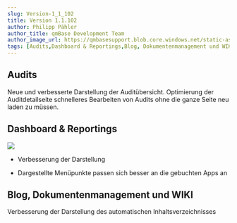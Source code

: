 ```yaml
---
slug: Version-1_1_102
title: Version 1.1.102
author: Philipp Pähler
author_title: qmBase Development Team
author_image_url: https://qmbasesupport.blob.core.windows.net/static-assets/img/persons/paehler_round.png
tags: [Audits,Dashboard & Reportings,Blog, Dokumentenmanagement und WIKI,Changelog]
---
```

## Audits

Neue und verbesserte Darstellung der Auditübersicht. Optimierung der Auditdetailseite schnelleres Bearbeiten von Audits ohne die ganze Seite neu laden zu müssen.

## Dashboard & Reportings

![](https://caqadmin.blob.core.windows.net/releasenotes/87-images/mceclip0.png)

*   Verbesserung der Darstellung

*   Dargestellte Menüpunkte passen sich besser an die gebuchten Apps an

## Blog, Dokumentenmanagement und WIKI

Verbesserung der Darstellung des automatischen Inhaltsverzeichnisses